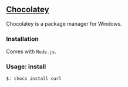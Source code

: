 ## [Chocolatey](https://chocolatey.org/)

Chocolatey is a package manager for Windows.

### Installation

Comes with `Node.js`.

### Usage: install

```
$: choco install curl
```
